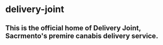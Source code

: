 # delivery-joint

## This is the official home of Delivery Joint, Sacrmento's premire canabis delivery service.
